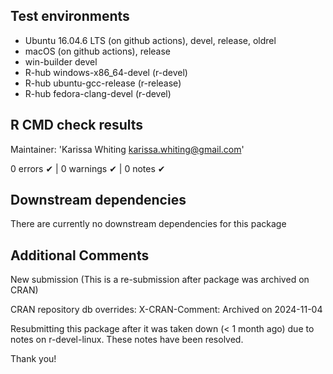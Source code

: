 
## Test environments

- Ubuntu 16.04.6 LTS (on github actions), devel, release, oldrel
- macOS (on github actions), release
- win-builder devel
- R-hub windows-x86_64-devel (r-devel)
- R-hub ubuntu-gcc-release (r-release)
- R-hub fedora-clang-devel (r-devel)

## R CMD check results

Maintainer: 'Karissa Whiting <karissa.whiting@gmail.com>' 

0 errors ✔ | 0 warnings ✔ | 0 notes ✔

## Downstream dependencies

There are currently no downstream dependencies for this package

## Additional Comments

New submission (This is a re-submission after package was archived on CRAN)

CRAN repository db overrides:
  X-CRAN-Comment: Archived on 2024-11-04 

Resubmitting this package after it was taken down (< 1 month ago) due to notes on r-devel-linux. These notes have been resolved. 

Thank you! 

